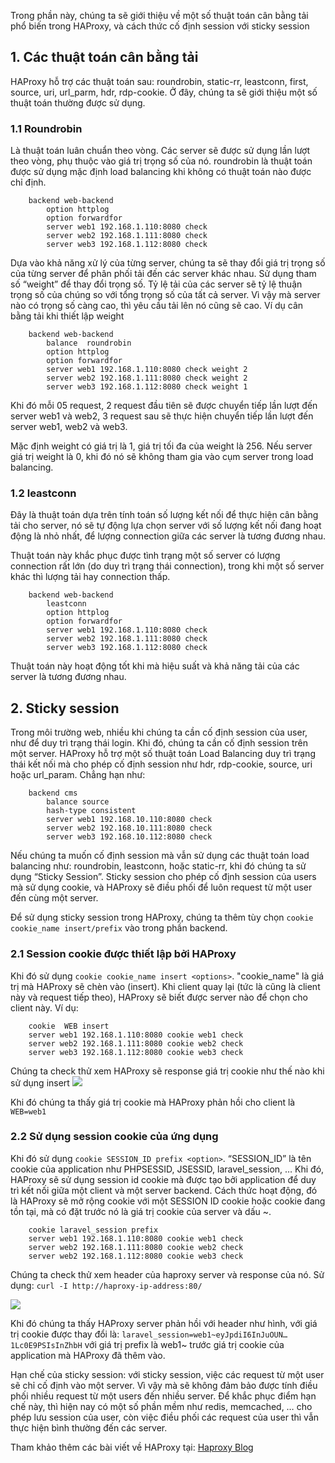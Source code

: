 Trong phần này, chúng ta sẽ giới thiệu về một số thuật toán cân bằng tải phổ biến trong HAProxy, và cách thức cố định session với sticky session

## 1. Các thuật toán cân bằng tải

HAProxy hỗ trợ các thuật toán sau: roundrobin, static-rr, leastconn, first, source, uri, url_parm, hdr, rdp-cookie. Ở đây, chúng ta sẽ giới thiệu một số thuật toán thường được sử dụng.

### 1.1 Roundrobin

Là thuật toán luân chuẩn theo vòng. Các server sẽ được sử dụng lần lượt theo vòng, phụ thuộc vào giá trị trọng số của nó. roundrobin là thuật toán được sử dụng mặc định load balancing khi không có thuật toán nào được chỉ định.

        backend web-backend
            option httplog
            option forwardfor
            server web1 192.168.1.110:8080 check
            server web2 192.168.1.111:8080 check
            server web3 192.168.1.112:8080 check

Dựa vào khả năng xử lý của từng server, chúng ta sẽ thay đổi giá trị trọng số của từng server để phân phối tải đến các server khác nhau. Sử dụng tham số “weight” để thay đổi trọng số. Tỷ lệ tải của các server sẽ tỷ lệ thuận trọng số của chúng so với tổng trọng số của tất cả server. Vì vậy mà server nào có trọng số càng cao, thì yêu cầu tải lên nó cũng sẽ cao. Ví dụ cân bằng tải khi thiết lập weight

        backend web-backend
            balance  roundrobin
            option httplog
            option forwardfor
            server web1 192.168.1.110:8080 check weight 2
            server web2 192.168.1.111:8080 check weight 2
            server web3 192.168.1.112:8080 check weight 1

Khi đó mỗi 05 request, 2 request đầu tiên sẽ được chuyển tiếp lần lượt đến server web1 và web2, 3 request sau sẽ thực hiện chuyển tiếp lần lượt đến server web1, web2 và web3.

Mặc định weight có giá trị là 1, giá trị tối đa của weight là 256. Nếu server giá trị weight là 0, khi đó nó sẽ không tham gia vào cụm server trong load balancing.

### 1.2 leastconn

Đây là thuật toán dựa trên tính toán số lượng kết nối để thực hiện cân bằng tải cho server, nó sẽ tự động lựa chọn server với số lượng kết nối đang hoạt động là nhỏ nhất, để lượng connection giữa các server là tương đương nhau.

Thuật toán này khắc phục được tình trạng một số server có lượng connection rất lớn (do duy trì trạng thái connection), trong khi một số server khác thì lượng tải hay connection thấp.

        backend web-backend
            leastconn
            option httplog
            option forwardfor
            server web1 192.168.1.110:8080 check
            server web2 192.168.1.111:8080 check
            server web3 192.168.1.112:8080 check

Thuật toán này hoạt động tốt khi mà hiệu suất và khả năng tải của các server là tương đương nhau.

## 2. Sticky session

Trong môi trường web, nhiều khi chúng ta cần cố định session của user, như để duy trì trạng thái login. Khi đó, chúng ta cần cố định session trên một server. HAProxy hỗ trợ một số thuật toán Load Balancing duy trì trạng thái kết nối mà cho phép cố định session như hdr, rdp-cookie, source, uri hoặc url_param. Chẳng hạn như:

        backend cms
            balance source
            hash-type consistent
            server web1 192.168.10.110:8080 check
            server web2 192.168.10.111:8080 check
            server web3 192.168.10.112:8080 check

Nếu chúng ta muốn cố định session mà vẫn sử dụng các thuật toán load balancing như: roundrobin, leastconn, hoặc static-rr, khi đó chúng ta sử dụng “Sticky Session”.
Sticky session cho phép cố định session của users mà sử dụng cookie, và HAProxy sẽ điều phối để luôn request từ một user đến cùng một server.

Để sử dụng sticky session trong HAProxy, chúng ta thêm tùy chọn `cookie cookie_name insert/prefix` vào trong phần backend.

### 2.1 Session cookie được thiết lập bởi HAProxy

Khi đó sử dụng `cookie cookie_name insert <options>`. "cookie_name" là giá trị mà HAProxy sẽ chèn vào (insert). Khi client quay lại (tức là cũng là client này và request tiếp theo), HAProxy sẽ biết được server nào để chọn cho client này. Ví dụ:

        cookie  WEB insert
        server web1 192.168.1.110:8080 cookie web1 check
        server web2 192.168.1.111:8080 cookie web2 check
        server web3 192.168.1.112:8080 cookie web3 check

Chúng ta check thử xem HAProxy sẽ response giá trị cookie như thế nào khi sử dụng insert
<img src="../images/session-cookie-setup-by-haproxy.jpg" />

Khi đó chúng ta thấy giá trị cookie mà HAProxy phản hồi cho client là `WEB=web1`

### 2.2 Sử dụng session cookie của ứng dụng

Khi đó sử dụng `cookie SESSION_ID prefix <option>`. “SESSION_ID” là tên cookie của application như PHPSESSID, JSESSID, laravel_session, … Khi đó, HAProxy sẽ sử dụng session id cookie mà được tạo bởi application để duy trì kết nối giữa một client và một server backend. Cách thức hoạt động, đó là HAProxy sẽ mở rộng cookie với một SESSION ID cookie hoặc cookie đang tồn tại, mà có đặt trước nó là giá trị cookie của server và dấu ~.

        cookie laravel_session prefix
        server web1 192.168.1.110:8080 cookie web1 check
        server web2 192.168.1.111:8080 cookie web2 check
        server web2 192.168.1.112:8080 cookie web3 check

Chúng ta check thử xem header của haproxy server và response của nó. Sử dụng: `curl -I http://haproxy-ip-address:80/`

<img src="../images/session-cookie-setup-by-app.jpg" />

Khi đó chúng ta thấy HAProxy server phản hồi với header như hình, với giá trị cookie được thay đổi là: `laravel_session=web1~eyJpdiI6InJuOUN…1Lc0E9PSIsInZhbH` với giá trị prefix là web1~ trước giá trị cookie của application mà HAProxy đã thêm vào.

Hạn chế của sticky session: với sticky session, việc các request từ một user sẽ chỉ cố định vào một server. Vì vậy mà sẽ không đảm bảo được tính điều phối nhiều request từ một users đến nhiều server. Để khắc phục điểm hạn chế này, thì hiện nay có một số phần mềm như redis, memcached, … cho phép lưu session của user, còn việc điều phối các request của user thì vẫn thực hiện bình thường đến các server.

Tham khảo thêm các bài viết về HAProxy tại: [Haproxy Blog](https://www.haproxy.com/blog/)
